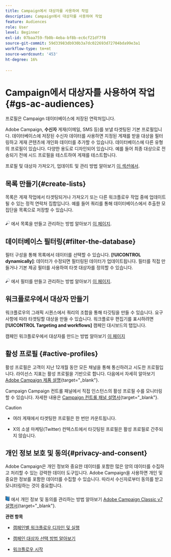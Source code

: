 ```yaml
---
title: Campaign에서 대상자를 사용하여 작업
description: Campaign에서 대상자를 사용하여 작업
feature: Audiences
role: User
level: Beginner
exl-id: 07baa759-fb0b-4eba-bf8b-ec6cf21df7f8
source-git-commit: 59d33983db930b3a7dc022693d72704bda99e3a1
workflow-type: tm+mt
source-wordcount: '453'
ht-degree: 16%

---
```


# Campaign에서 대상자를 사용하여 작업{#gs-ac-audiences}

프로필은 Campaign 데이터베이스에 저장된 연락처입니다.

Adobe Campaign, **수신자** 게재(이메일, SMS 등)를 보낼 타겟팅된 기본 프로필입니다. 데이터베이스에 저장된 수신자 데이터를 사용하면 지정된 게재를 받을 대상을 필터링하고 게재 콘텐츠에 개인화 데이터를 추가할 수 있습니다. 데이터베이스에 다른 유형의 프로필이 있습니다. 다양한 용도로 디자인되어 있습니다. 예를 들어 최종 대상으로 전송되기 전에 시드 프로필을 테스트하여 게재를 테스트합니다.

프로필 및 대상자 가져오기, 업데이트 및 관리 방법 알아보기 [이 섹션에서](../audiences/gs-audiences.md).

## 목록 만들기{#create-lists}

목록은 게재 작업에서 타겟팅되거나 가져오기 또는 다른 워크플로우 작업 중에 업데이트될 수 있는 정적 연락처 집합입니다. 예를 들어 쿼리를 통해 데이터베이스에서 추출한 모집단을 목록으로 저장할 수 있습니다.

![](../assets/do-not-localize/glass.png) 에서 목록을 만들고 관리하는 방법 알아보기 [이 페이지](../audiences/create-audiences.md).

## 데이터베이스 필터링{#filter-the-database}

필터 구성을 통해 목록에서 데이터를 선택할 수 있습니다. **[!UICONTROL dynamically]**: 데이터가 수정되면 필터링된 데이터가 업데이트됩니다. 필터를 직접 만들거나 기본 제공 필터를 사용하여 타겟 대상자를 정의할 수 있습니다.

![](../assets/do-not-localize/glass.png) 에서 필터를 만들고 관리하는 방법 알아보기 [이 페이지](../audiences/create-filters.md).

## 워크플로우에서 대상자 만들기

워크플로우의 그래픽 시퀀스에서 쿼리의 조합을 통해 타깃팅을 만들 수 있습니다. 요구 사항에 따라 타겟팅할 대상을 만들 수 있습니다. 워크플로우 편집기를 표시하려면 **[!UICONTROL Targeting and workflows]** 캠페인 대시보드의 탭입니다.

캠페인 워크플로우에서 대상자를 만드는 방법 알아보기 [이 페이지](https://experienceleague.adobe.com/docs/campaign/automation/campaign-orchestration/marketing-campaign-target.html?lang=ko)


## 활성 프로필 {#active-profiles}

활성 프로필은 고객이 지난 12개월 동안 모든 채널을 통해 통신하려고 시도한 프로필입니다. 라이선스 지표는 활성 프로필을 기반으로 합니다. 다음에서 자세히 알아보기 [Adobe Campaign 제품 설명](https://helpx.adobe.com/kr/legal/product-descriptions/adobe-campaign-managed-cloud-services.html){target="_blank"}.

Campaign Campaign 컨트롤 패널에서 직접 인스턴스의 활성 프로필 수를 모니터링할 수 있습니다. 자세한 내용은 [Campaign 컨트롤 패널 설명서](https://experienceleague.adobe.com/docs/control-panel/using/performance-monitoring/active-profiles-monitoring.html){target="_blank"}.

>[!CAUTION]
>
>* 여러 게재에서 타겟팅한 프로필은 한 번만 카운트됩니다.
>
>* X의 소셜 마케팅(Twitter) 컨텍스트에서 타깃팅된 프로필은 활성 프로필로 간주되지 않습니다.

## 개인 정보 보호 및 동의{#privacy-and-consent}

Adobe Campaign은 개인 정보와 중요한 데이터를 포함한 많은 양의 데이터를 수집하고 처리할 수 있는 강력한 데이터 도구입니다. Adobe Campaign을 사용하면 개인 및 중요한 정보를 포함한 데이터를 수집할 수 있습니다. 따라서 수신자로부터 동의를 받고 모니터링하는 것이 중요합니다.

![](../assets/do-not-localize/book.png) 에서 개인 정보 및 동의를 관리하는 방법 알아보기 [Adobe Campaign Classic v7 설명서](https://experienceleague.adobe.com/docs/campaign-classic/using/getting-started/privacy/privacy-and-recommendations.html?lang=ko){target="_blank"}.

**관련 항목**

* [캠페인별 워크플로우 디자인 및 실행](https://experienceleague.adobe.com/docs/campaign/automation/workflows/introduction/wf-type/campaign-workflows.html)

* [캠페인 대상자 선택 방법 알아보기](https://experienceleague.adobe.com/docs/campaign/automation/campaign-orchestration/marketing-campaign-target.html?lang=ko)

* [워크플로우 시작](https://experienceleague.adobe.com/docs/campaign/automation/workflows/introduction/build-a-workflow.html?lang=ko)
